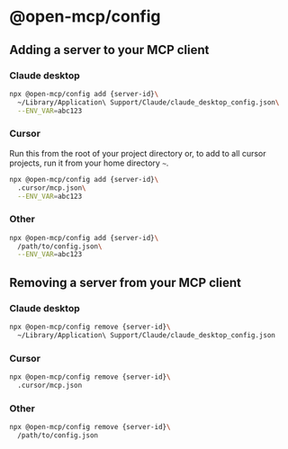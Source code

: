 # @open-mcp/config

## Adding a server to your MCP client

### Claude desktop

```bash
npx @open-mcp/config add {server-id}\
  ~/Library/Application\ Support/Claude/claude_desktop_config.json\
  --ENV_VAR=abc123
```

### Cursor

Run this from the root of your project directory or, to add to all cursor projects, run it from your home directory `~`.

```bash
npx @open-mcp/config add {server-id}\
  .cursor/mcp.json\
  --ENV_VAR=abc123
```

### Other

```bash
npx @open-mcp/config add {server-id}\
  /path/to/config.json\
  --ENV_VAR=abc123
```

## Removing a server from your MCP client

### Claude desktop

```bash
npx @open-mcp/config remove {server-id}\
  ~/Library/Application\ Support/Claude/claude_desktop_config.json
```

### Cursor

```bash
npx @open-mcp/config remove {server-id}\
  .cursor/mcp.json
```

### Other

```bash
npx @open-mcp/config remove {server-id}\
  /path/to/config.json
```
